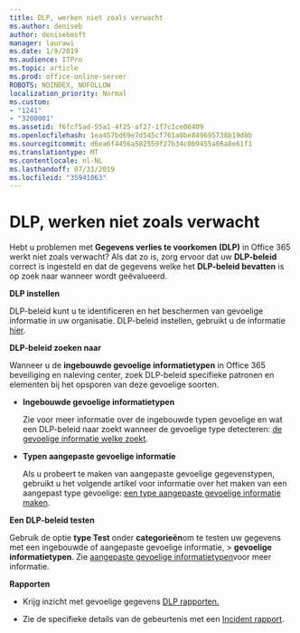 ```yaml
---
title: DLP, werken niet zoals verwacht
ms.author: deniseb
author: denisebmsft
manager: laurawi
ms.date: 1/9/2019
ms.audience: ITPro
ms.topic: article
ms.prod: office-online-server
ROBOTS: NOINDEX, NOFOLLOW
localization_priority: Normal
ms.custom:
- "1241"
- "3200001"
ms.assetid: f6fcf5ad-55a1-4f25-af27-1f7c1ce06409
ms.openlocfilehash: 1ea457bd69e7d545cf761a0be849695738b19d8b
ms.sourcegitcommit: d6ea6f4456a582559f27b34c0b9455a86a8e61f1
ms.translationtype: MT
ms.contentlocale: nl-NL
ms.lasthandoff: 07/31/2019
ms.locfileid: "35941063"
---
```

# <a name="dlp-not-working-as-expected"></a>DLP, werken niet zoals verwacht

Hebt u problemen met **Gegevens verlies te voorkomen (DLP)** in Office 365 werkt niet zoals verwacht? Als dat zo is, zorg ervoor dat uw **DLP-beleid** correct is ingesteld en dat de gegevens welke het **DLP-beleid bevatten** is op zoek naar wanneer wordt geëvalueerd.
  
 **DLP instellen**
  
DLP-beleid kunt u te identificeren en het beschermen van gevoelige informatie in uw organisatie. DLP-beleid instellen, gebruikt u de informatie [hier](https://docs.microsoft.com/office365/securitycompliance/prevent-data-loss#set-up-dlp).
  
 **DLP-beleid zoeken naar**
  
Wanneer u de **ingebouwde gevoelige informatietypen** in Office 365 beveiliging en naleving center, zoek DLP-beleid specifieke patronen en elementen bij het opsporen van deze gevoelige soorten.
  
- **Ingebouwde gevoelige informatietypen**

    Zie voor meer informatie over de ingebouwde typen gevoelige en wat een DLP-beleid naar zoekt wanneer de gevoelige type detecteren: [de gevoelige informatie welke zoekt](https://docs.microsoft.com/office365/securitycompliance/what-the-sensitive-information-types-look-for).

- **Typen aangepaste gevoelige informatie**

    Als u probeert te maken van aangepaste gevoelige gegevenstypen, gebruikt u het volgende artikel voor informatie over het maken van een aangepast type gevoelige: [een type aangepaste gevoelige informatie maken](https://docs.microsoft.com/office365/securitycompliance/create-a-custom-sensitive-information-type).

**Een DLP-beleid testen**

Gebruik de optie **type Test** onder **categorieën**om te testen uw gegevens met een ingebouwde of aangepaste gevoelige informatie, > **gevoelige informatietypen**. Zie [aangepaste gevoelige informatietypen](https://docs.microsoft.com/en-us/office365/securitycompliance/create-a-custom-sensitive-information-type#test-custom-sensitive-information-types-in-the-security--compliance-center)voor meer informatie.

 **Rapporten**
  
- Krijg inzicht met gevoelige gegevens [DLP rapporten.](https://docs.microsoft.com/office365/securitycompliance/data-loss-prevention-policies#dlp-reports)

- Zie de specifieke details van de gebeurtenis met een [Incident rapport](https://docs.microsoft.com/office365/securitycompliance/data-loss-prevention-policies#incident-reports).
